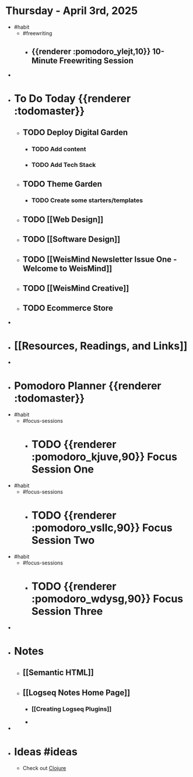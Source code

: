 # Thursday - April 3rd, 2025
- #habit
	- #freewriting
		- ## {{renderer :pomodoro_ylejt,10}} 10-Minute Freewriting Session
-
- # To Do Today {{renderer :todomaster}}
	- ## TODO Deploy Digital Garden
		- ### TODO Add content
		- ### TODO Add Tech Stack
	- ## TODO Theme Garden
		- ### TODO Create some starters/templates
	- ## TODO [[Web Design]]
	- ## TODO [[Software Design]]
	- ## TODO [[WeisMind Newsletter Issue One - Welcome to WeisMind]]
	- ## TODO [[WeisMind Creative]]
	- ## TODO Ecommerce Store
-
- # [[Resources, Readings, and Links]]
-
- # Pomodoro Planner {{renderer :todomaster}}
- #habit
	- #focus-sessions
		- # TODO {{renderer :pomodoro_kjuve,90}} Focus Session One
- #habit
	- #focus-sessions
		- # TODO {{renderer :pomodoro_vsllc,90}} Focus Session Two
- #habit
	- #focus-sessions
		- # TODO {{renderer :pomodoro_wdysg,90}} Focus Session Three
-
- # Notes
	- ## [[Semantic HTML]]
	- ## [[Logseq Notes Home Page]]
		- ### [[Creating Logseq Plugins]]
		-
-
- # Ideas #ideas
	- Check out [Clojure](https://clojure.org/)